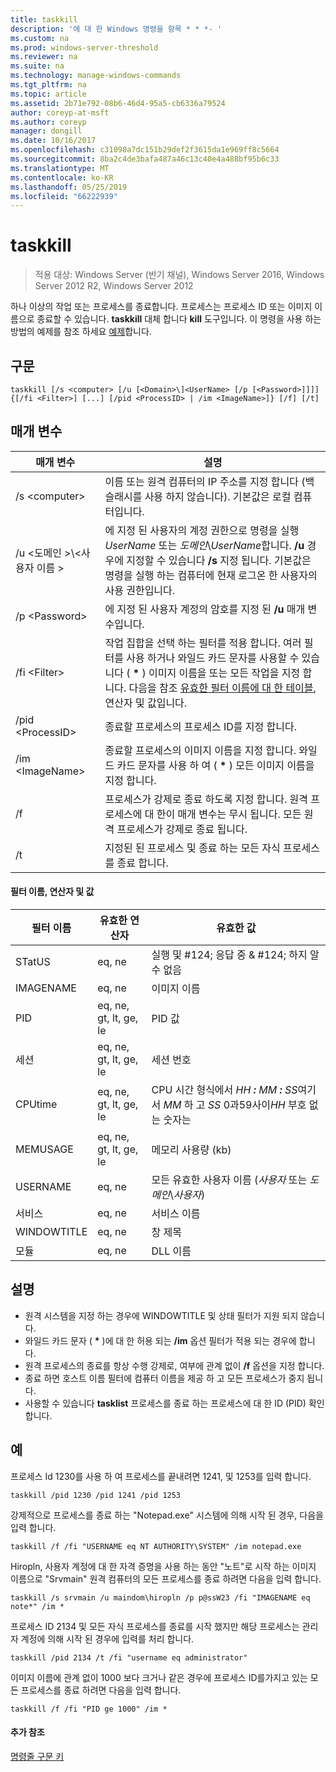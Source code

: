```yaml
---
title: taskkill
description: '에 대 한 Windows 명령을 항목 * * *- '
ms.custom: na
ms.prod: windows-server-threshold
ms.reviewer: na
ms.suite: na
ms.technology: manage-windows-commands
ms.tgt_pltfrm: na
ms.topic: article
ms.assetid: 2b71e792-08b6-46d4-95a5-cb6336a79524
author: coreyp-at-msft
ms.author: coreyp
manager: dongill
ms.date: 10/16/2017
ms.openlocfilehash: c31098a7dc151b29def2f3615da1e969ff8c5664
ms.sourcegitcommit: 8ba2c4de3bafa487a46c13c40e4a488bf95b6c33
ms.translationtype: MT
ms.contentlocale: ko-KR
ms.lasthandoff: 05/25/2019
ms.locfileid: "66222939"
---
```

# <a name="taskkill"></a>taskkill

>적용 대상: Windows Server (반기 채널), Windows Server 2016, Windows Server 2012 R2, Windows Server 2012

하나 이상의 작업 또는 프로세스를 종료합니다. 프로세스는 프로세스 ID 또는 이미지 이름으로 종료할 수 있습니다. **taskkill** 대체 합니다 **kill** 도구입니다.
이 명령을 사용 하는 방법의 예제를 참조 하세요 [예제](#examples)합니다.

## <a name="syntax"></a>구문
```
taskkill [/s <computer> [/u [<Domain>\]<UserName> [/p [<Password>]]]] {[/fi <Filter>] [...] [/pid <ProcessID> | /im <ImageName>]} [/f] [/t]
```
## <a name="parameters"></a>매개 변수
|매개 변수|설명|
|-------|--------|
|/s \<computer>|이름 또는 원격 컴퓨터의 IP 주소를 지정 합니다 (백슬래시를 사용 하지 않습니다). 기본값은 로컬 컴퓨터입니다.|
|/u \<도메인 >\\\<사용자 이름 >|에 지정 된 사용자의 계정 권한으로 명령을 실행 *UserName* 또는 *도메인*\\*UserName*합니다. **/u** 경우에 지정할 수 있습니다 **/s** 지정 됩니다. 기본값은 명령을 실행 하는 컴퓨터에 현재 로그온 한 사용자의 사용 권한입니다.|
|/p \<Password>|에 지정 된 사용자 계정의 암호를 지정 된 **/u** 매개 변수입니다.|
|/fi \<Filter>|작업 집합을 선택 하는 필터를 적용 합니다. 여러 필터를 사용 하거나 와일드 카드 문자를 사용할 수 있습니다 ( **\*** ) 이미지 이름을 또는 모든 작업을 지정 합니다. 다음을 참조 [유효한 필터 이름에 대 한 테이블](#filter-names-operators-and-values), 연산자 및 값입니다.|
|/pid \<ProcessID>|종료할 프로세스의 프로세스 ID를 지정 합니다.|
|/im \<ImageName>|종료할 프로세스의 이미지 이름을 지정 합니다. 와일드 카드 문자를 사용 하 여 ( **\*** ) 모든 이미지 이름을 지정 합니다.|
|/f|프로세스가 강제로 종료 하도록 지정 합니다. 원격 프로세스에 대 한이 매개 변수는 무시 됩니다. 모든 원격 프로세스가 강제로 종료 됩니다.|
|/t|지정된 된 프로세스 및 종료 하는 모든 자식 프로세스를 종료 합니다.|

#### <a name="filter-names-operators-and-values"></a>필터 이름, 연산자 및 값
|필터 이름|유효한 연산자|유효한 값|
|--------|----------|----------|
|STatUS|eq, ne|실행 및 #124; 응답 중 & #124; 하지 알 수 없음|
|IMAGENAME|eq, ne|이미지 이름|
|PID|eq, ne, gt, lt, ge, le|PID 값|
|세션|eq, ne, gt, lt, ge, le|세션 번호|
|CPUtime|eq, ne, gt, lt, ge, le|CPU 시간 형식에서 *HH ***:*** MM ***:*** SS*여기서 *MM* 하 고 *SS* 0과59사이*HH* 부호 없는 숫자는|
|MEMUSAGE|eq, ne, gt, lt, ge, le|메모리 사용량 (kb)|
|USERNAME|eq, ne|모든 유효한 사용자 이름 (*사용자* 또는 *도메인*\\*사용자*)|
|서비스|eq, ne|서비스 이름|
|WINDOWTITLE|eq, ne|창 제목|
|모듈|eq, ne|DLL 이름|

## <a name="remarks"></a>설명
* 원격 시스템을 지정 하는 경우에 WINDOWTITLE 및 상태 필터가 지원 되지 않습니다.
* 와일드 카드 문자 ( **\*** )에 대 한 허용 되는 **/im** 옵션 필터가 적용 되는 경우에 합니다.
* 원격 프로세스의 종료를 항상 수행 강제로, 여부에 관계 없이 **/f** 옵션을 지정 합니다.
* 종료 하면 호스트 이름 필터에 컴퓨터 이름을 제공 하 고 모든 프로세스가 중지 됩니다.
* 사용할 수 있습니다 **tasklist** 프로세스를 종료 하는 프로세스에 대 한 ID (PID) 확인 합니다.

## <a name="examples"></a>예
프로세스 Id 1230를 사용 하 여 프로세스를 끝내려면 1241, 및 1253를 입력 합니다.
```
taskkill /pid 1230 /pid 1241 /pid 1253
```
강제적으로 프로세스를 종료 하는 "Notepad.exe" 시스템에 의해 시작 된 경우, 다음을 입력 합니다.
```
taskkill /f /fi "USERNAME eq NT AUTHORITY\SYSTEM" /im notepad.exe
```
Hiropln, 사용자 계정에 대 한 자격 증명을 사용 하는 동안 "노트"로 시작 하는 이미지 이름으로 "Srvmain" 원격 컴퓨터의 모든 프로세스를 종료 하려면 다음을 입력 합니다.
```
taskkill /s srvmain /u maindom\hiropln /p p@ssW23 /fi "IMAGENAME eq note*" /im *
```
프로세스 ID 2134 및 모든 자식 프로세스를 종료를 시작 했지만 해당 프로세스는 관리자 계정에 의해 시작 된 경우에 입력를 처리 합니다.
```
taskkill /pid 2134 /t /fi "username eq administrator"
```
이미지 이름에 관계 없이 1000 보다 크거나 같은 경우에 프로세스 ID를가지고 있는 모든 프로세스를 종료 하려면 다음을 입력 합니다.
```
taskkill /f /fi "PID ge 1000" /im *
```

#### <a name="additional-references"></a>추가 참조
[명령줄 구문 키](command-line-syntax-key.md)
